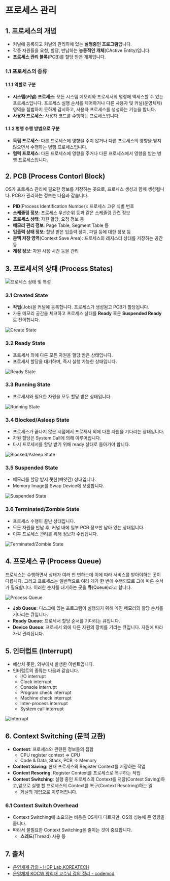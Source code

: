 # 프로세스 관리

## 1. 프로세스의 개념

- 커널에 등록되고 커널의 관리하에 있는 **실행중인 프로그램**입니다.
- 각종 자원들을 요청, 할당, 반납하는 **능동적인 개체**(CActive Entity)입니다.
- **프로세스 관리 블록**(PCB)를 할당 받은 개체입니다.

### 1.1 프로세스의 종류

#### 1.1.1 역할로 구분

- **시스템(커널) 프로세스**: 모든 시스템 메모리와 프로세서의 명령에 액세스할 수 있는 프로세스입니다. 프로세스 실행 순서를 제어하거나 다른 사용자 및 커널(운영체제) 영역을 침범하지 못하게 감시하고, 사용자 프로세스를 생성하는 기능을 합니다.
- **사용자 프로세스**: 사용자 코드를 수행하는 프로세스입니다.

#### 1.1.2 병행 수행 방법으로 구분

- **독립 프로세스**: 다른 프로세스에 영향을 주지 않거나 다른 프로세스의 영향을 받지 않으면서 수행하는 병행 프로세스입니다.
- **협력 프로세스**: 다른 프로세스에 영향을 주거나 다른 프로세스에서 영향을 받는 병행 프로세스입니다.

## 2. PCB (Process Contorl Block)

OS가 프로세스 관리에 필요한 정보를 저장하는 곳으로, 프로세스 생성과 함께 생성됩니다. PCB가 관리하는 정보는 다음과 같습니다.

- **PID**(Process Identification Number): 프로세스 고유 식별 번호
- **스케줄링 정보**: 프로세스 우선순위 등과 같은 스케줄링 관련 정보
- **프로세스 상태**: 자원 할당, 요청 정보 등
- **메모리 관리 정보**: Page Table, Segment Table 등
- **입출력 상태 정보**: 할당 받은 입출력 장치, 파일 등에 대한 정보 등
- **문맥 저장 영역**(Context Save Area): 프로세스의 레지스터 상태를 저장하는 공간 등
- **계정 정보**: 자원 사용 시간 등을 관리

## 3. 프로세서의 상태 (Process States)

![프로세스 상태 및 특성](../_images/os-process01.png)

### 3.1 Created State

- **작업**(Job)을 커널에 등록합니다. 프로세스가 생성됨고 PCB가 할당됩니다.
- 가용 메모리 공간을 체크하고 프로세스 상태를 **Ready** 혹은 **Suspended Ready**로 전이합니다.

![Create State](../_images/os-process02.png)

### 3.2 Ready State

- 프로세서 외에 다른 모든 자원을 할당 받은 상태입니다.
- 프로세서 할당을 대기하며, 즉시 실행 가능한 상태입니다.

![Ready State](../_images/os-process03.png)

### 3.3 Running State

- 프로세서와 필요한 자원을 모두 할당 받은 상태입니다.

![Running State](../_images/os-process04.png)

### 3.4 Blocked/Asleep State

- 프로세스가 끝나지 않은 시점에서 프로세서 외에 다른 자원을 기다리는 상태입니다.
- 자원 할당은 System Call에 의해 이루어집니다.
- 다시 프로세서를 할당 받기 위해 ready 상태로 돌아가야 합니다.

![Blocked/Asleep State](../_images/os-process05.png)

### 3.5 Suspended State

- 메모리를 할당 받지 못한(빼앗긴) 상태입니다.
- Memory Image를 Swap Device에 보광합니다.

![Suspended State](../_images/os-process06.png)

### 3.6 Terminated/Zombie State

- 프로세스 수행이 끝난 상태입니다.
- 모든 자원을 반납 후, 커널 내에 일부 PCB 정보만 남아 있는 상태입니다.
- 이후 프로세스 관리를 위해 정보가 수집됩니다.

![Terminated/Zombie State](../_images/os-process07.png)

## 4. 프로세스 큐 (Process Queue)

프로세스는 수행하면서 상태가 여러 번 변하는데 이에 따라 서비스를 받아야하는 곳이 다릅니다. 그리고 프로세스는 일반적으로 여러 개가 한 번에 수행되므로 그에 따른 순서가 필요합니다. 이러한 순서를 대기하는 곳을 **큐**(Queue)라고 합니다.

![Process Queue](../_images/os-process08.png)

- **Job Queue**: 디스크에 있는 프로그램이 실행되기 위해 메인 메모리의 할당 순서를 기다리는 큐입니다.
- **Ready Queue**: 프로세서 할당 순서를 기다리는 큐입니다.
- **Device Queue**: 프로세서 외에 다른 자원의 장치를 기리는 큐입니다. 자원에 따라 가각 관리됩니다.

## 5. 인터럽트 (Interrupt)

- 예상치 못한, 외부에서 발생한 이벤트입니다.
- 인터럽트의 종류는 다음과 같습니다.
  - I/O interrupt
  - Clock interrupt
  - Console interrupt
  - Program check interrupt
  - Machine check interrupt
  - Inter-process interrupt
  - System call interrupt

![Interrupt](../_images/os-process09.png)

## 6. Context Switching (문맥 교환)

- **Context**: 프로세스와 관련된 정보들의 집합
  - CPU register context => CPU
  - Code & Data, Stack, PCB => Memory
- **Context Saving**: 현재 프로세스의 Register Context를 저장하는 작업
- **Context Resoring**: Register Context를 프로세스로 복구하는 작업
- **Context Switching**: 실행 중인 프로세스의 Context를 저장(Context Saving)하고,앞으로 실행 할 프로세스의 Context를 복구(Context Resotring)하는 일
  - 커널의 개입으로 이루어집니다.

### 6.1 Context Switch Overhead

- Context Switching에 소요되는 비용은 OS마다 다르지만, OS의 성능에 큰 영향을 줍니다.
- 따라서 불필요한 Context Switching을 줄이는 것이 중요합니다.
  - **스레드**(Thread) 사용 등

## 7. 출처

- [운영체제 강의 - HCP Lab.KOREATECH](https://www.youtube.com/watch?v=EdTtGv9w2sA&list=PLBrGAFAIyf5rby7QylRc6JxU5lzQ9c4tN&index=1)
- [운영체제 KOCW 양희재 교수님 강의 정리 - codemcd](https://velog.io/@codemcd/%EC%9A%B4%EC%98%81%EC%B2%B4%EC%A0%9COS-5.-%ED%94%84%EB%A1%9C%EC%84%B8%EC%8A%A4-%EA%B4%80%EB%A6%AC)
